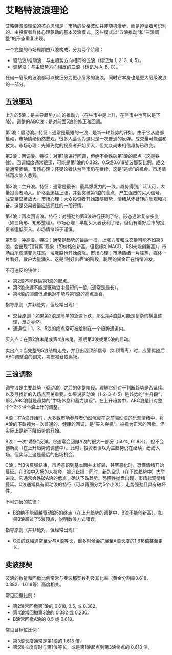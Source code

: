 # 艾略特波浪理论

艾略特波浪理论的核心思想是：​市场的价格波动并非随机漫步，而是遵循着可识别的、由投资者群体心理驱动的基本波浪模式。​​这些模式以“五浪推动”和“三浪调整”的形态重复出现。

一个完整的市场周期由八浪构成，分为两个阶段：

- ​驱动浪/推动浪​：与主趋势方向相同的五浪（标记为 ​1, 2, 3, 4, 5）。
- 调整浪​：与主趋势方向相反的三浪（标记为 ​A, B, C）。

任何一层级的波浪都可以被细分为更小层级的波浪，同时它本身也是更大层级波浪的一部分。

## 五浪驱动

​上升的5浪​：是主导趋势方向的推动力（在牛市中是上升，在熊市中也可以是下降）。​调整的ABC浪​：是对前面5浪的修正和回调。

第1浪：启动浪​。​特征​：通常是最短的一浪，是新一轮趋势的开始。由于它从底部启动，市场情绪仍然悲观，很多人会认为这只是一次普通的反弹。成交量可能温和放大。​市场心理​：先知先觉的投资者开始买入，但大众尚未相信趋势已改变。

​第2浪：回调浪​。​特征​：对第1浪进行回调，但绝不会跌破第1浪的起点​（这是铁律）。回调幅度通常很深，可能是第1浪的0.382、0.5或0.618斐波那契比例。成交量通常萎缩。​市场心理​：怀疑论者认为熊市仍在继续，这是“逃命”的机会。市场情绪再次陷入悲观。

​第3浪：主升浪​。​特征​：​通常是最长、最具爆发力的一浪。趋势得到广泛认可，大量投资者涌入。价格会迅猛上涨，并会突破第1浪的高点，产生强烈的买入信号。成交量显著放大。​市场心理​：大众投资者开始跟随趋势，情绪从怀疑转向乐观和兴奋。这是交易者最应该抓住的一段行情。

​第4浪：再次回调浪​。​特征​：对强劲的第3浪进行获利了结。形态通常复杂多变（如三角形、矩形整理）。​市场心理​：早期买入者获利了结，但仍有看好后市的投资者逢低买入。市场情绪趋于谨慎。

​第5浪：冲高浪​。​特征​：通常是趋势的最后一搏。上涨力度和成交量可能不如第3浪，会出现“顶背离”现象（即价格创新高，但指标如MACD、RSI未能创新高）。市场由乐观演变为狂热，垃圾股也开始疯涨。​市场心理​：市场情绪一片狂热，媒体一片看好，散户大量涌入。这是“利好出尽”的阶段，聪明的资金正在悄悄派发。

不可违反的铁律​：

- 第2浪不能跌破第1浪的起点。
- 第3浪永远不能是驱动浪中最短的一浪​（通常是最长）。
- ​第4浪的回调低点绝对不能与第1浪的高点重叠​。

指导原则​（并非绝对，但经常出现）：

- ​交替原则​：如果第2浪是简单的急速下跌，那么第4浪就可能是复杂的横盘整理，反之亦然。
- ​通道性​：1、3、5浪的终点常可被绘制在一个趋势通道内。

​买入点​：在第2浪末尾或第4浪末尾，预期第3浪或第5浪的启动。

​卖出点​：当完整的5浪结构走完，并且出现顶部信号（如顶背离）时，应警惕随后ABC调整浪的到来，考虑减仓或离场。

## 三浪调整

调整浪是主要趋势（驱动浪）之后的休整阶段。理解它们对于判断趋势是否延续、以及寻找新的入场点至关重要。​如果说驱动浪（1-2-3-4-5）是趋势的“主升段”，那么ABC浪就是趋势的“中场休息和蓄力阶段”。​在上升趋势中，ABC浪是针对整个1-2-3-4-5浪上升的调整。

​A浪​：在A浪开始时，大多数市场参与者仍然沉浸在之前驱动浪的乐观情绪中，将A浪的下跌视为一次普通的、健康的回调，是“买入良机”。被视为正常的回撤，但实际上是新下降趋势的开始。

​B浪​：一次“诱多”反弹。它通常会回撤A浪的很大一部分（50%, 61.8%），但不会创新高​（在上升趋势的调整中）。此时，投资者误以为主趋势仍在继续，纷纷入场，但实际上这是最后的出场机会。

​C浪​：当B浪反弹结束，市场意识到基本面并未好转，甚至恶化时，恐慌情绪开始蔓延。在B浪中入场的人被套，被迫止损；同时，新的空头（在下跌趋势中）大举进攻。它通常会跌破A浪的低点，确认下跌趋势。恐慌性抛盘出现，市场悲观情绪蔓延。C浪通常具有驱动浪的特征​（可以再细分为5个小浪），走势强劲且具有破坏性。

不可违反的铁律：

- B浪绝不能超越驱动浪5的终点​（在上升趋势的调整中，B浪不能创新高）。如果B浪超过了5浪顶点，说明数浪方式错误。

指导原则​（并非绝对，但经常出现）：

- C浪的跌幅通常至少与A浪等长，很多时候会扩展至A浪长度的1.618倍甚至更长。

## 斐波那契

波浪的数量和回撤比例常常与斐波那契数列及其比率（黄金分割率0.618、0.382、1.618等）高度相关。

常见回撤比例​：

- 第2浪常回撤第1浪的 0.618, 0.5, 或 0.382。
- 第4浪常回撤第3浪的 0.382 或 0.236。
- B浪常回撤A浪的 0.5 或 0.618。

​常见目标位比例​：

- 第3浪长度通常是第1浪的 1.618 倍。
- 第5浪长度有时与第1浪等长，或是第1浪起点到第3浪终点的 0.618 倍。